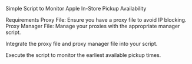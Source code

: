 Simple Script to Monitor Apple In-Store Pickup Availability

Requirements
Proxy File: Ensure you have a proxy file to avoid IP blocking.
Proxy Manager File: Manage your proxies with the appropriate manager script.


Integrate the proxy file and proxy manager file into your script.

Execute the script to monitor the earliest available pickup times.
